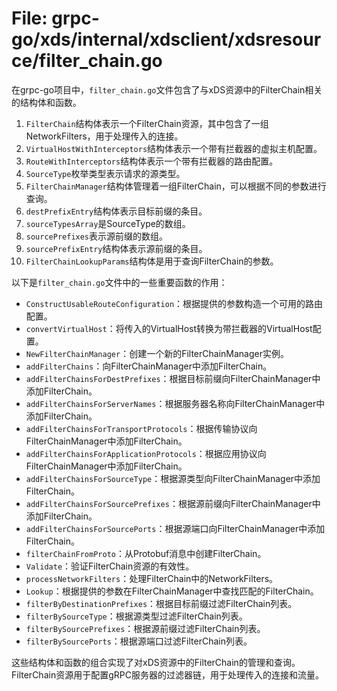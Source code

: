 # File: grpc-go/xds/internal/xdsclient/xdsresource/filter_chain.go

在grpc-go项目中，`filter_chain.go`文件包含了与xDS资源中的FilterChain相关的结构体和函数。

1. `FilterChain`结构体表示一个FilterChain资源，其中包含了一组NetworkFilters，用于处理传入的连接。
2. `VirtualHostWithInterceptors`结构体表示一个带有拦截器的虚拟主机配置。
3. `RouteWithInterceptors`结构体表示一个带有拦截器的路由配置。
4. `SourceType`枚举类型表示请求的源类型。
5. `FilterChainManager`结构体管理着一组FilterChain，可以根据不同的参数进行查询。
6. `destPrefixEntry`结构体表示目标前缀的条目。
7. `sourceTypesArray`是SourceType的数组。
8. `sourcePrefixes`表示源前缀的数组。
9. `sourcePrefixEntry`结构体表示源前缀的条目。
10. `FilterChainLookupParams`结构体是用于查询FilterChain的参数。

以下是`filter_chain.go`文件中的一些重要函数的作用：

- `ConstructUsableRouteConfiguration`：根据提供的参数构造一个可用的路由配置。
- `convertVirtualHost`：将传入的VirtualHost转换为带拦截器的VirtualHost配置。
- `NewFilterChainManager`：创建一个新的FilterChainManager实例。
- `addFilterChains`：向FilterChainManager中添加FilterChain。
- `addFilterChainsForDestPrefixes`：根据目标前缀向FilterChainManager中添加FilterChain。
- `addFilterChainsForServerNames`：根据服务器名称向FilterChainManager中添加FilterChain。
- `addFilterChainsForTransportProtocols`：根据传输协议向FilterChainManager中添加FilterChain。
- `addFilterChainsForApplicationProtocols`：根据应用协议向FilterChainManager中添加FilterChain。
- `addFilterChainsForSourceType`：根据源类型向FilterChainManager中添加FilterChain。
- `addFilterChainsForSourcePrefixes`：根据源前缀向FilterChainManager中添加FilterChain。
- `addFilterChainsForSourcePorts`：根据源端口向FilterChainManager中添加FilterChain。
- `filterChainFromProto`：从Protobuf消息中创建FilterChain。
- `Validate`：验证FilterChain资源的有效性。
- `processNetworkFilters`：处理FilterChain中的NetworkFilters。
- `Lookup`：根据提供的参数在FilterChainManager中查找匹配的FilterChain。
- `filterByDestinationPrefixes`：根据目标前缀过滤FilterChain列表。
- `filterBySourceType`：根据源类型过滤FilterChain列表。
- `filterBySourcePrefixes`：根据源前缀过滤FilterChain列表。
- `filterBySourcePorts`：根据源端口过滤FilterChain列表。

这些结构体和函数的组合实现了对xDS资源中的FilterChain的管理和查询。FilterChain资源用于配置gRPC服务器的过滤器链，用于处理传入的连接和流量。

